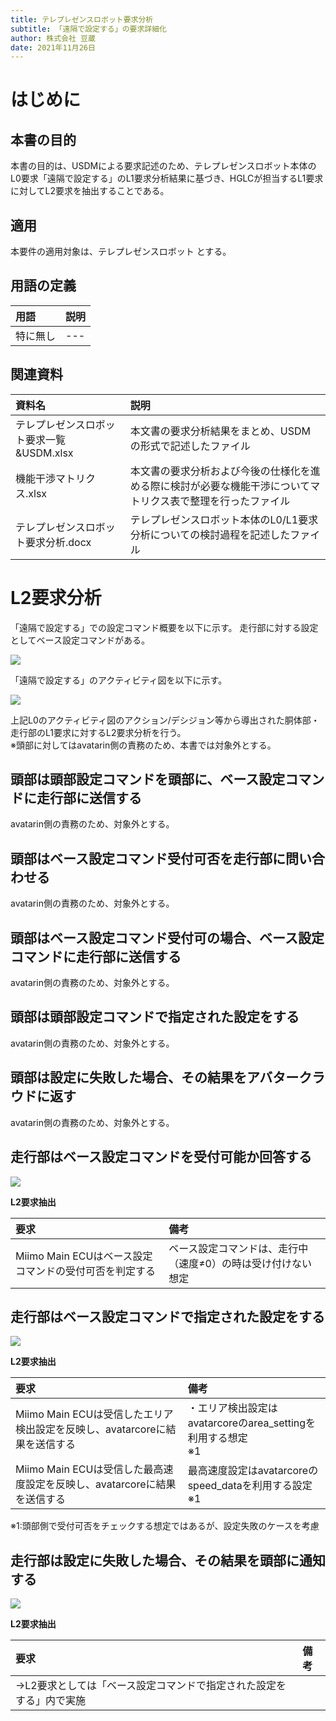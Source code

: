 ```yaml
---
title: テレプレゼンスロボット要求分析
subtitle: 「遠隔で設定する」の要求詳細化
author: 株式会社 豆蔵
date: 2021年11月26日
---
```

<!-- ↑表紙ページのための情報 -->

<div style="page-break-before:always"></div>

# はじめに

## 本書の目的

本書の目的は、USDMによる要求記述のため、テレプレゼンスロボット本体のL0要求「遠隔で設定する」のL1要求分析結果に基づき、HGLCが担当するL1要求に対してL2要求を抽出することである。

## 適用

本要件の適用対象は、テレプレゼンスロボット とする。

## 用語の定義

|用語|説明|
|:---|:---|
|特に無し|---|

## 関連資料

|資料名|説明|
|:---|:---|
|テレプレゼンスロボット要求一覧&USDM.xlsx|本文書の要求分析結果をまとめ、USDMの形式で記述したファイル|
|機能干渉マトリクス.xlsx|本文書の要求分析および今後の仕様化を進める際に検討が必要な機能干渉についてマトリクス表で整理を行ったファイル|
|テレプレゼンスロボット要求分析.docx|テレプレゼンスロボット本体のL0/L1要求分析についての検討過程を記述したファイル|


<div style="page-break-before:always"></div>

# L2要求分析

「遠隔で設定する」での設定コマンド概要を以下に示す。
走行部に対する設定としてベース設定コマンドがある。

![](.images/conceptual/setting_command.png)

「遠隔で設定する」のアクティビティ図を以下に示す。



![](.images/activity/remote_setting.png)

上記L0のアクティビティ図のアクション/デシジョン等から導出された胴体部・走行部のL1要求に対するL2要求分析を行う。  
※頭部に対してはavatarin側の責務のため、本書では対象外とする。

<div style="page-break-before:always"></div>

## 頭部は頭部設定コマンドを頭部に、ベース設定コマンドに走行部に送信する

avatarin側の責務のため、対象外とする。

<div style="page-break-before:always"></div>

## 頭部はベース設定コマンド受付可否を走行部に問い合わせる

avatarin側の責務のため、対象外とする。

<div style="page-break-before:always"></div>

## 頭部はベース設定コマンド受付可の場合、ベース設定コマンドに走行部に送信する

avatarin側の責務のため、対象外とする。

<div style="page-break-before:always"></div>

## 頭部は頭部設定コマンドで指定された設定をする

avatarin側の責務のため、対象外とする。

<div style="page-break-before:always"></div>

## 頭部は設定に失敗した場合、その結果をアバタークラウドに返す

avatarin側の責務のため、対象外とする。

<div style="page-break-before:always"></div>

## 走行部はベース設定コマンドを受付可能か回答する

![](.images/activity/remote_setting/act01.png)

**L2要求抽出**

|要求|備考|
|:---|:---|
|Miimo Main ECUはベース設定コマンドの受付可否を判定する|ベース設定コマンドは、走行中（速度≠0）の時は受け付けない想定|




<div style="page-break-before:always"></div>

## 走行部はベース設定コマンドで指定された設定をする

![](.images/activity/remote_setting/act02.png)

**L2要求抽出**

|要求|備考|
|:---|:---|
|Miimo Main ECUは受信したエリア検出設定を反映し、avatarcoreに結果を送信する|・エリア検出設定はavatarcoreのarea_settingを利用する想定<br/>※1|
|Miimo Main ECUは受信した最高速度設定を反映し、avatarcoreに結果を送信する|最高速度設定はavatarcoreのspeed_dataを利用する設定<br/>※1|

※1:頭部側で受付可否をチェックする想定ではあるが、設定失敗のケースを考慮

<div style="page-break-before:always"></div>

## 走行部は設定に失敗した場合、その結果を頭部に通知する

![](.images/activity/remote_setting/act03.png)


**L2要求抽出**

|要求|備考|
|:---|:---|
|→L2要求としては「ベース設定コマンドで指定された設定をする」内で実施||

<div style="page-break-before:always"></div>
